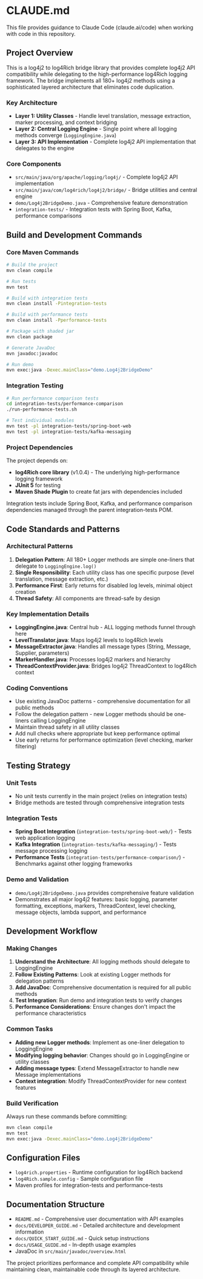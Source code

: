 # CLAUDE.md

This file provides guidance to Claude Code (claude.ai/code) when working with code in this repository.

## Project Overview

This is a log4j2 to log4Rich bridge library that provides complete log4j2 API compatibility while delegating to the high-performance log4Rich logging framework. The bridge implements all 180+ log4j2 methods using a sophisticated layered architecture that eliminates code duplication.

### Key Architecture

- **Layer 1: Utility Classes** - Handle level translation, message extraction, marker processing, and context bridging
- **Layer 2: Central Logging Engine** - Single point where all logging methods converge (`LoggingEngine.java`)
- **Layer 3: API Implementation** - Complete log4j2 API implementation that delegates to the engine

### Core Components

- `src/main/java/org/apache/logging/log4j/` - Complete log4j2 API implementation
- `src/main/java/com/log4rich/log4j2/bridge/` - Bridge utilities and central engine
- `demo/Log4j2BridgeDemo.java` - Comprehensive feature demonstration
- `integration-tests/` - Integration tests with Spring Boot, Kafka, performance comparisons

## Build and Development Commands

### Core Maven Commands
```bash
# Build the project
mvn clean compile

# Run tests
mvn test

# Build with integration tests
mvn clean install -Pintegration-tests

# Build with performance tests
mvn clean install -Pperformance-tests

# Package with shaded jar
mvn clean package

# Generate JavaDoc
mvn javadoc:javadoc

# Run demo
mvn exec:java -Dexec.mainClass="demo.Log4j2BridgeDemo"
```

### Integration Testing
```bash
# Run performance comparison tests
cd integration-tests/performance-comparison
./run-performance-tests.sh

# Test individual modules
mvn test -pl integration-tests/spring-boot-web
mvn test -pl integration-tests/kafka-messaging
```

### Project Dependencies

The project depends on:
- **log4Rich core library** (v1.0.4) - The underlying high-performance logging framework
- **JUnit 5** for testing
- **Maven Shade Plugin** to create fat jars with dependencies included

Integration tests include Spring Boot, Kafka, and performance comparison dependencies managed through the parent integration-tests POM.

## Code Standards and Patterns

### Architectural Patterns

1. **Delegation Pattern**: All 180+ Logger methods are simple one-liners that delegate to `LoggingEngine.log()`
2. **Single Responsibility**: Each utility class has one specific purpose (level translation, message extraction, etc.)
3. **Performance First**: Early returns for disabled log levels, minimal object creation
4. **Thread Safety**: All components are thread-safe by design

### Key Implementation Details

- **LoggingEngine.java**: Central hub - ALL logging methods funnel through here
- **LevelTranslator.java**: Maps log4j2 levels to log4Rich levels
- **MessageExtractor.java**: Handles all message types (String, Message, Supplier, parameters)
- **MarkerHandler.java**: Processes log4j2 markers and hierarchy
- **ThreadContextProvider.java**: Bridges log4j2 ThreadContext to log4Rich context

### Coding Conventions

- Use existing JavaDoc patterns - comprehensive documentation for all public methods
- Follow the delegation pattern - new Logger methods should be one-liners calling LoggingEngine
- Maintain thread safety in all utility classes
- Add null checks where appropriate but keep performance optimal
- Use early returns for performance optimization (level checking, marker filtering)

## Testing Strategy

### Unit Tests
- No unit tests currently in the main project (relies on integration tests)
- Bridge methods are tested through comprehensive integration tests

### Integration Tests
- **Spring Boot Integration** (`integration-tests/spring-boot-web/`) - Tests web application logging
- **Kafka Integration** (`integration-tests/kafka-messaging/`) - Tests message processing logging
- **Performance Tests** (`integration-tests/performance-comparison/`) - Benchmarks against other logging frameworks

### Demo and Validation
- `demo/Log4j2BridgeDemo.java` provides comprehensive feature validation
- Demonstrates all major log4j2 features: basic logging, parameter formatting, exceptions, markers, ThreadContext, level checking, message objects, lambda support, and performance

## Development Workflow

### Making Changes

1. **Understand the Architecture**: All logging methods should delegate to LoggingEngine
2. **Follow Existing Patterns**: Look at existing Logger methods for delegation patterns
3. **Add JavaDoc**: Comprehensive documentation is required for all public methods
4. **Test Integration**: Run demo and integration tests to verify changes
5. **Performance Considerations**: Ensure changes don't impact the performance characteristics

### Common Tasks

- **Adding new Logger methods**: Implement as one-liner delegation to LoggingEngine
- **Modifying logging behavior**: Changes should go in LoggingEngine or utility classes
- **Adding message types**: Extend MessageExtractor to handle new Message implementations
- **Context integration**: Modify ThreadContextProvider for new context features

### Build Verification

Always run these commands before committing:
```bash
mvn clean compile
mvn test
mvn exec:java -Dexec.mainClass="demo.Log4j2BridgeDemo"
```

## Configuration Files

- `log4rich.properties` - Runtime configuration for log4Rich backend
- `log4Rich.sample.config` - Sample configuration file
- Maven profiles for integration-tests and performance-tests

## Documentation Structure

- `README.md` - Comprehensive user documentation with API examples
- `docs/DEVELOPER_GUIDE.md` - Detailed architecture and development information  
- `docs/QUICK_START_GUIDE.md` - Quick setup instructions
- `docs/USAGE_GUIDE.md` - In-depth usage examples
- JavaDoc in `src/main/javadoc/overview.html`

The project prioritizes performance and complete API compatibility while maintaining clean, maintainable code through its layered architecture.